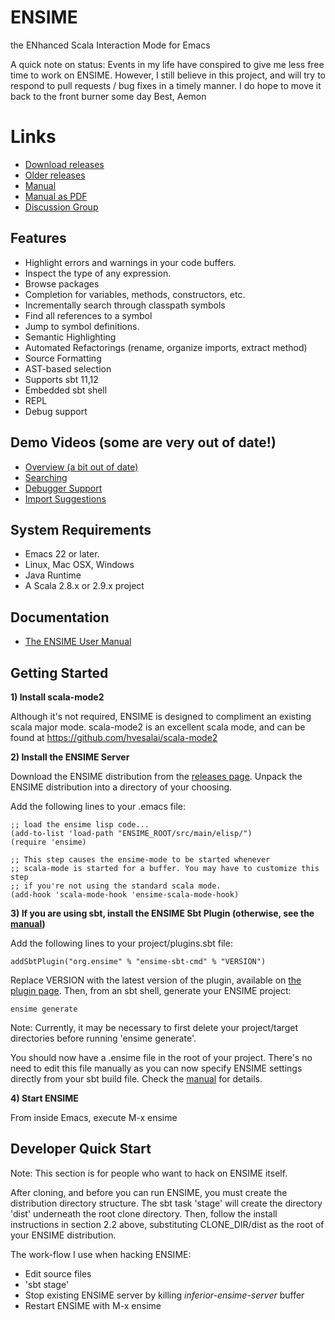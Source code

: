 # ENSIME
the ENhanced Scala Interaction Mode for Emacs

A quick note on status: 
Events in my life have conspired to give me less free time to work on ENSIME. However, I still believe
in this project, and will try to respond to pull requests / bug fixes in a timely manner. I do hope to
move it back to the front burner some day 
Best, Aemon

# Links
- [ Download releases ](https://www.dropbox.com/sh/ryd981hq08swyqr/V9o9rDvxkS/ENSIME%20Releases)
- [ Older releases ](https://github.com/aemoncannon/ensime/downloads)
- [ Manual ](http://aemoncannon.github.com/ensime/index.html)
- [ Manual as PDF ](http://aemoncannon.github.com/ensime/manual.pdf)
- [ Discussion Group ](http://groups.google.com/group/ensime?hl=en)


## Features

- Highlight errors and warnings in your code buffers.
- Inspect the type of any expression.
- Browse packages
- Completion for variables, methods, constructors, etc.
- Incrementally search through classpath symbols
- Find all references to a symbol
- Jump to symbol definitions.
- Semantic Highlighting
- Automated Refactorings (rename, organize imports, extract method)
- Source Formatting
- AST-based selection
- Supports sbt 11,12
- Embedded sbt shell
- REPL
- Debug support


## Demo Videos (some are very out of date!)

- [Overview (a bit out of date)](http://www.youtube.com/watch?v=A2Lai8IjLoY)
- [Searching](http://www.youtube.com/watch?v=fcgnAJz98QE)
- [Debugger Support](http://www.youtube.com/watch?v=v7-G6vD42z8)
- [Import Suggestions](http://www.youtube.com/watch?v=Ynp8Df7-paw&hd=1)



## System Requirements

- Emacs 22 or later.
- Linux, Mac OSX, Windows
- Java Runtime
- A Scala 2.8.x or 2.9.x project


## Documentation

- [The ENSIME User Manual](http://aemoncannon.github.com/ensime/index.html)


## Getting Started

__1) Install scala-mode2__

Although it's not required, ENSIME is designed to compliment an existing scala major mode. scala-mode2 is an excellent scala mode, and can be found at https://github.com/hvesalai/scala-mode2

__2) Install the ENSIME Server__

Download the ENSIME distribution from the [releases page](https://www.dropbox.com/sh/ryd981hq08swyqr/V9o9rDvxkS/ENSIME%20Releases). Unpack the ENSIME distribution into a directory of your choosing. 

Add the following lines to your .emacs file:

    ;; load the ensime lisp code...
    (add-to-list 'load-path "ENSIME_ROOT/src/main/elisp/")
    (require 'ensime)

    ;; This step causes the ensime-mode to be started whenever
    ;; scala-mode is started for a buffer. You may have to customize this step
    ;; if you're not using the standard scala mode.
    (add-hook 'scala-mode-hook 'ensime-scala-mode-hook)


__3) If you are using sbt, install the ENSIME Sbt Plugin (otherwise, see the [manual](http://aemoncannon.github.com/ensime/index.html#tth_sEc3.1.2))__

Add the following lines to your project/plugins.sbt file:

    addSbtPlugin("org.ensime" % "ensime-sbt-cmd" % "VERSION")

Replace VERSION with the latest version of the plugin, available on [the plugin page](https://github.com/aemoncannon/ensime-sbt-cmd).  Then, from an sbt shell, generate your ENSIME project:
    
    ensime generate

Note: Currently, it may be necessary to first delete your project/target directories before running 'ensime generate'.

You should now have a .ensime file in the root of your project. There's no need to edit this file manually as you can now specify ENSIME settings directly from your sbt build file. Check the [manual](http://aemoncannon.github.com/ensime/index.html#tth_sEc3.1.1) for details.


__4) Start ENSIME__

From inside Emacs, execute M-x ensime


## Developer Quick Start
Note: This section is for people who want to hack on ENSIME itself.

After cloning, and before you can run ENSIME, you must create the distribution directory structure. The sbt task 'stage' will create the directory 'dist' underneath the root clone directory. Then, follow the install instructions in section 2.2 above, substituting CLONE_DIR/dist as the root of your ENSIME distribution.


The work-flow I use when hacking ENSIME:

- Edit source files
- 'sbt stage'
- Stop existing ENSIME server by killing *inferior-ensime-server* buffer
- Restart ENSIME with M-x ensime
